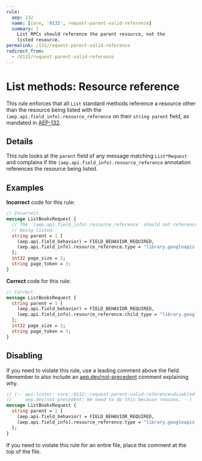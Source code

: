 ```yaml
---
rule:
  aep: 132
  name: [core, '0132', request-parent-valid-reference]
  summary: |
    List RPCs should reference the parent resource, not the
    listed resource.
permalink: /132/request-parent-valid-reference
redirect_from:
  - /0132/request-parent-valid-reference
---
```


# List methods: Resource reference

This rule enforces that all `List` standard methods reference a resource other
than the resource being listed with the `(aep.api.field_info).resource_reference` on
their `string parent` field, as mandated in [AEP-132][].

## Details

This rule looks at the `parent` field of any message matching `List*Request`
and complains if the `(aep.api.field_info).resource_reference` annotation references
the resource being listed.

## Examples

**Incorrect** code for this rule:

```proto
// Incorrect.
message ListBooksRequest {
  // The `(aep.api.field_info).resource_reference` should not reference the resource
  // being listed.
  string parent = 1 [
    (aep.api.field_behavior) = FIELD_BEHAVIOR_REQUIRED,
    (aep.api.field_info).resource_reference.type = "library.googleapis.com/Book"
  ];
  int32 page_size = 2;
  string page_token = 3;
}
```

**Correct** code for this rule:

```proto
// Correct.
message ListBooksRequest {
  string parent = 1 [
    (aep.api.field_behavior) = FIELD_BEHAVIOR_REQUIRED,
    (aep.api.field_info).resource_reference.child_type = "library.googleapis.com/Book"
  ];
  int32 page_size = 2;
  string page_token = 3;
}
```

## Disabling

If you need to violate this rule, use a leading comment above the field.
Remember to also include an [aep.dev/not-precedent][] comment explaining why.

```proto
// (-- api-linter: core::0132::request-parent-valid-reference=disabled
//     aep.dev/not-precedent: We need to do this because reasons. --)
message ListBooksRequest {
  string parent = 1 [
    (aep.api.field_behavior) = FIELD_BEHAVIOR_REQUIRED,
    (aep.api.field_info).resource_reference.type = "library.googleapis.com/Book"
  ];
}
```

If you need to violate this rule for an entire file, place the comment at the
top of the file.

[aep-132]: https://aep.dev/132
[aep.dev/not-precedent]: https://aep.dev/not-precedent
